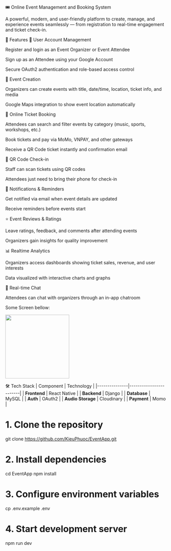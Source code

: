 🎟️ Online Event Management and Booking System

A powerful, modern, and user-friendly platform to create, manage, and experience events seamlessly — from registration to real-time engagement and ticket check-in.

🚀 Features
🔐 User Account Management

Register and login as an Event Organizer or Event Attendee

Sign up as an Attendee using your Google Account

Secure OAuth2 authentication and role-based access control

📅 Event Creation

Organizers can create events with title, date/time, location, ticket info, and media

Google Maps integration to show event location automatically

🎫 Online Ticket Booking

Attendees can search and filter events by category (music, sports, workshops, etc.)

Book tickets and pay via MoMo, VNPAY, and other gateways

Receive a QR Code ticket instantly and confirmation email

📲 QR Code Check-in

Staff can scan tickets using QR codes

Attendees just need to bring their phone for check-in

🔔 Notifications & Reminders

Get notified via email when event details are updated

Receive reminders before events start

⭐ Event Reviews & Ratings

Leave ratings, feedback, and comments after attending events

Organizers gain insights for quality improvement

📊 Realtime Analytics

Organizers access dashboards showing ticket sales, revenue, and user interests

Data visualized with interactive charts and graphs

💬 Real-time Chat

Attendees can chat with organizers through an in-app chatroom

Some Screen bellow: 

<img src="https://github.com/user-attachments/assets/f633854d-e455-4755-9db8-dfe09fd6d8ba" width="200" />


🛠️ Tech Stack
| Component     | Technology            |
|---------------|------------------------|
| **Frontend**  | React Native           |
| **Backend**   | Django    |
| **Database**  | MySQL     |
| **Auth**      | OAuth2                    |
| **Audio Storage** | Cloudinary              |
| **Payment** | Momo |

# 1. Clone the repository
git clone https://github.com/KieuPhuoc/EventApp.git

# 2. Install dependencies
cd EventApp
npm install

# 3. Configure environment variables
cp .env.example .env

# 4. Start development server
npm run dev
